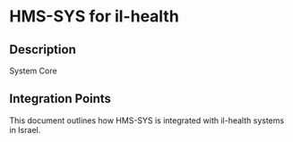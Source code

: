 # HMS-SYS for il-health

## Description

System Core

## Integration Points

This document outlines how HMS-SYS is integrated with il-health systems in Israel.
